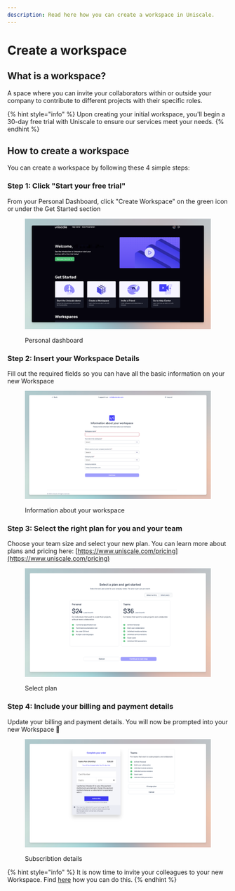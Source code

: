 ```yaml
---
description: Read here how you can create a workspace in Uniscale.
---
```


# Create a workspace

## What is a workspace?

A space where you can invite your collaborators within or outside your company to contribute to different projects with their specific roles.

{% hint style="info" %}
Upon creating your initial workspace, you'll begin a 30-day free trial with Uniscale to ensure our services meet your needs.
{% endhint %}

## How to create a workspace

You can create a workspace by following these 4 simple steps:

### Step 1: Click "Start your free trial"&#x20;

From your Personal Dashboard, click "Create Workspace" on the green icon or under the Get Started  section

<figure><img src="../../.gitbook/assets/CleanShot 2024-03-15 at 15.16.29.png" alt=""><figcaption><p>Personal dashboard </p></figcaption></figure>

### Step 2: Insert your Workspace Details

Fill out the required fields so you can have all the basic information on your new Workspace

<figure><img src="../../.gitbook/assets/CleanShot 2024-03-15 at 15.05.49.png" alt=""><figcaption><p>Information about your workspace</p></figcaption></figure>

### Step 3: Select the right plan for you and your team

Choose your team size and select your new plan. You can learn more about plans and pricing here: [https://www.uniscale.com/pricing](https://www.uniscale.com/pricing)

<figure><img src="../../.gitbook/assets/CleanShot 2024-03-15 at 15.07.41.png" alt=""><figcaption><p>Select plan</p></figcaption></figure>



### Step 4: Include your billing and payment details

Update your billing and payment details. You will now be prompted into your new Workspace :tada:

<figure><img src="../../.gitbook/assets/CleanShot 2024-03-15 at 15.10.11.png" alt=""><figcaption><p>Subscribtion details</p></figcaption></figure>

{% hint style="info" %}
It is now time to invite your colleagues to your new Workspace. Find [here](invite-to-a-workspace.md) how you can do this.&#x20;
{% endhint %}
